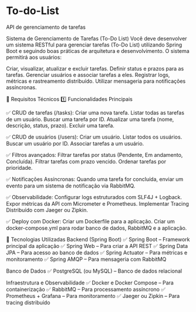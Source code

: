 # To-do-List
API de gerenciamento de tarefas

Sistema de Gerenciamento de Tarefas (To-Do List) Você deve desenvolver um sistema RESTful para gerenciar tarefas (To-Do List) utilizando Spring Boot e seguindo boas práticas de arquitetura e desenvolvimento. O sistema permitirá aos usuários:

Criar, visualizar, atualizar e excluir tarefas. 
Definir status e prazos para as tarefas.
Gerenciar usuários e associar tarefas a eles. 
Registrar logs, métricas e rastreamento distribuído.
Utilizar mensageria para notificações assíncronas.

📌 Requisitos Técnicos 1️⃣ Funcionalidades Principais

✅ CRUD de tarefas (/tasks):
Criar uma nova tarefa. 
Listar todas as tarefas de um usuário. 
Buscar uma tarefa por ID. 
Atualizar uma tarefa (nome, descrição, status, prazo).
Excluir uma tarefa.

✅ CRUD de usuários (/users):
Criar um usuário. 
Listar todos os usuários. 
Buscar um usuário por ID. 
Associar tarefas a um usuário.

✅ Filtros avançados: 
Filtrar tarefas por status (Pendente, Em andamento, Concluída).
Filtrar tarefas com prazo vencido.
Ordenar tarefas por prioridade.

✅ Notificações Assíncronas: 
Quando uma tarefa for concluída, enviar um evento para um sistema de notificação via RabbitMQ.

✅ Observabilidade: 
Configurar logs estruturados com SLF4J + Logback.
Expor métricas da API com Micrometer e Prometheus. 
Implementar Tracing Distribuído com Jaeger ou Zipkin.

✅ Deploy com Docker:
Criar um Dockerfile para a aplicação.
Criar um docker-compose.yml para rodar banco de dados, RabbitMQ e a aplicação.

📌 Tecnologias Utilizadas 
Backend (Spring Boot) 
✅ Spring Boot – Framework principal da aplicação
✅ Spring Web – Para criar a API REST 
✅ Spring Data JPA – Para acesso ao banco de dados 
✅ Spring Actuator – Para métricas e monitoramento 
✅ Spring AMQP – Para mensageria com RabbitMQ

Banco de Dados 
✅ PostgreSQL (ou MySQL) – Banco de dados relacional 

Infraestrutura e Observabilidade
✅ Docker e Docker Compose – Para containerização 
✅ RabbitMQ – Para processamento assíncrono 
✅ Prometheus + Grafana – Para monitoramento 
✅ Jaeger ou Zipkin – Para tracing distribuído
